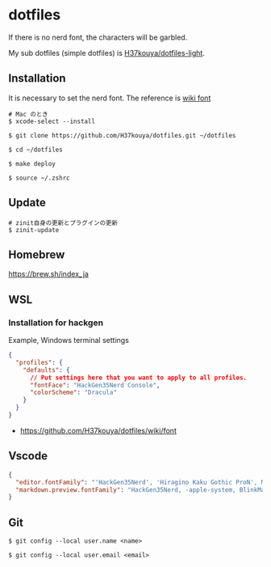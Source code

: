# dotfiles

If there is no nerd font, the characters will be garbled.

My sub dotfiles (simple dotfiles) is [H37kouya/dotfiles-light](https://github.com/H37kouya/dotfiles-light).

## Installation

It is necessary to set the nerd font.
The reference is [wiki font](https://github.com/H37kouya/dotfiles/wiki/font)

```shell
# Mac のとき
$ xcode-select --install

$ git clone https://github.com/H37kouya/dotfiles.git ~/dotfiles

$ cd ~/dotfiles

$ make deploy

$ source ~/.zshrc
```


## Update

```shell
# zinit自身の更新とプラグインの更新
$ zinit-update
```

## Homebrew

https://brew.sh/index_ja

## WSL

### Installation for hackgen


Example, Windows terminal settings

```json
{
  "profiles": {
    "defaults": {
      // Put settings here that you want to apply to all profiles.
      "fontFace": "HackGen35Nerd Console",
      "colorScheme": "Dracula"
    }
  }
}
```

- https://github.com/H37kouya/dotfiles/wiki/font

## Vscode

```json
{
  "editor.fontFamily": "'HackGen35Nerd', 'Hiragino Kaku Gothic ProN', Menlo, Monaco, 'Courier New', monospace",
  "markdown.preview.fontFamily": "HackGen35Nerd, -apple-system, BlinkMacSystemFont, 'Segoe WPC', 'Segoe UI', system-ui, 'Ubuntu', 'Droid Sans', sans-serif"
}
```

## Git

```shell
$ git config --local user.name <name>

$ git config --local user.email <email>
```

